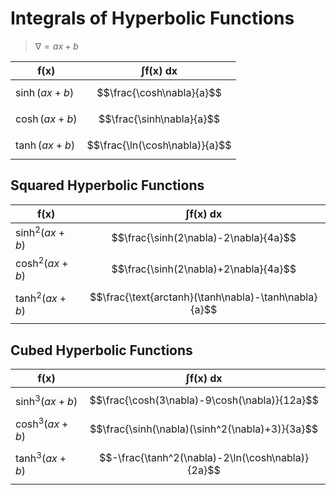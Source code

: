 # Integrals of Hyperbolic Functions

> $\nabla = ax+b$

| $\boldsymbol{f(x)}$ | $\boldsymbol{\int f(x)\ dx}$ |
|--|--|
| $\sinh(ax+b)$ | $$\frac{\cosh\nabla}{a}$$ |
| $\cosh(ax+b)$ | $$\frac{\sinh\nabla}{a}$$ |
| $\tanh(ax+b)$ | $$\frac{\ln(\cosh\nabla)}{a}$$ |

## Squared Hyperbolic Functions

| $\boldsymbol{f(x)}$ | $\boldsymbol{\int f(x)\ dx}$ |
|--|--|
| $\sinh^2(ax+b)$ | $$\frac{\sinh(2\nabla)-2\nabla}{4a}$$ |
| $\cosh^2(ax+b)$ | $$\frac{\sinh(2\nabla)+2\nabla}{4a}$$ |
| $\tanh^2(ax+b)$ | $$\frac{\text{arctanh}(\tanh\nabla)-\tanh\nabla}{a}$$ |

## Cubed Hyperbolic Functions

| $\boldsymbol{f(x)}$ | $\boldsymbol{\int f(x)\ dx}$ |
|--|--|
| $\sinh^3(ax+b)$ | $$\frac{\cosh(3\nabla)-9\cosh(\nabla)}{12a}$$ |
| $\cosh^3(ax+b)$ | $$\frac{\sinh(\nabla)(\sinh^2(\nabla)+3)}{3a}$$ |
| $\tanh^3(ax+b)$ | $$-\frac{\tanh^2(\nabla)-2\ln(\cosh\nabla)}{2a}$$ |

